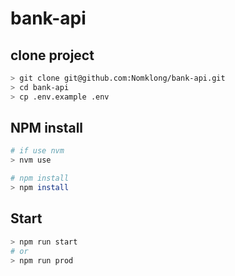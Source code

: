 # bank-api

## clone project

```bash
> git clone git@github.com:Nomklong/bank-api.git
> cd bank-api
> cp .env.example .env
```

## NPM install

```bash
# if use nvm
> nvm use

# npm install
> npm install
```

## Start

```bash
> npm run start
# or
> npm run prod
```

